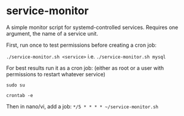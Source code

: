 # service-monitor
A simple monitor script for systemd-controlled services. 
Requires one argument, the name of a service unit. 

First, run once to test permissions before creating a cron job:

`./service-monitor.sh <service>` i.e. `./service-monitor.sh mysql`

For best results run it as a cron job: (either as root or a user with permissions to restart whatever service)

`sudo su`

`crontab -e`

Then in nano/vi, add a job: `*/5 * * * * ~/service-monitor.sh`
